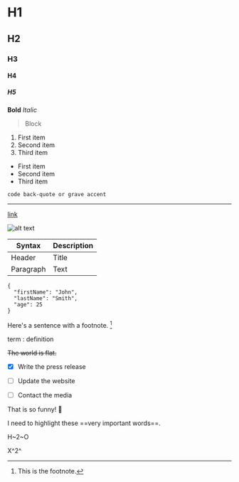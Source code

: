 
# H1
## H2
### H3
#### H4
##### H5


**Bold**
*Italic*
> Block

1. First item
2. Second item
3. Third item

- First item
- Second item
- Third item

`code back-quote or grave accent`

---

[link](https://www.example.com)

![alt text](image.jpg)


| Syntax | Description |
| ----------- | ----------- |
| Header | Title |
| Paragraph | Text |


```
{
  "firstName": "John",
  "lastName": "Smith",
  "age": 25
}
```


Here's a sentence with a footnote. [^1]

[^1]: This is the footnote.


term
: definition

~~The world is flat.~~

- [x] Write the press release
- [ ] Update the website
- [ ] Contact the media


That is so funny! :slightly_smiling_face:

I need to highlight these ==very important words==.

H~2~O

X^2^



